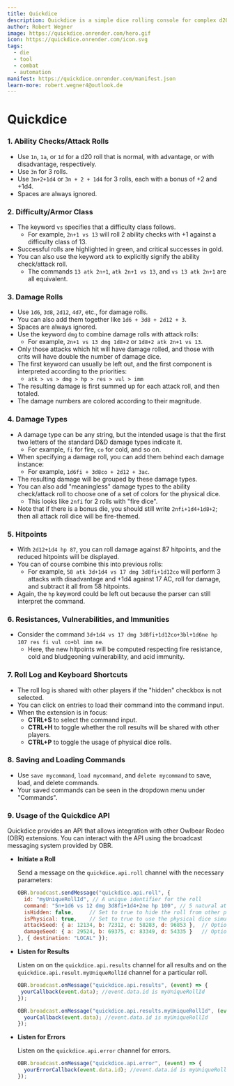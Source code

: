 ```yaml
---
title: Quickdice
description: Quickdice is a simple dice rolling console for complex d20 attack rolls.
author: Robert Wegner
image: https://quickdice.onrender.com/hero.gif
icon: https://quickdice.onrender.com/icon.svg
tags:
  - die
  - tool
  - combat
  - automation
manifest: https://quickdice.onrender.com/manifest.json
learn-more: robert.wegner4@outlook.de
---
```


# Quickdice

### 1. Ability Checks/Attack Rolls
- Use `1n`, `1a`, or `1d` for a d20 roll that is normal, with advantage, or with disadvantage, respectively.
- Use `3n` for 3 rolls.
- Use `3n+2+1d4` or `3n + 2 + 1d4` for 3 rolls, each with a bonus of +2 and +1d4.
- Spaces are always ignored.

### 2. Difficulty/Armor Class
- The keyword `vs` specifies that a difficulty class follows.
  - For example, `2n+1 vs 13` will roll 2 ability checks with +1 against a difficulty class of 13.
- Successful rolls are highlighted in green, and critical successes in gold.
- You can also use the keyword `atk` to explicitly signify the ability check/attack roll.
  - The commands `13 atk 2n+1`, `atk 2n+1 vs 13`, and `vs 13 atk 2n+1` are all equivalent.

### 3. Damage Rolls
- Use `1d6`, `3d8`, `2d12`, `4d7`, etc., for damage rolls.
- You can also add them together like `1d6 + 3d8 + 2d12 + 3`.
- Spaces are always ignored.
- Use the keyword `dmg` to combine damage rolls with attack rolls:
  - For example, `2n+1 vs 13 dmg 1d8+2` or `1d8+2 atk 2n+1 vs 13`.
- Only those attacks which hit will have damage rolled, and those with crits will have double the number of damage dice.
- The first keyword can usually be left out, and the first component is interpreted according to the priorities:
  - `atk > vs > dmg > hp > res > vul > imm`
- The resulting damage is first summed up for each attack roll, and then totaled.
- The damage numbers are colored according to their magnitude.

### 4. Damage Types
- A damage type can be any string, but the intended usage is that the first two letters of the standard D&D damage types indicate it.
  - For example, `fi` for fire, `co` for cold, and so on.
- When specifying a damage roll, you can add them behind each damage instance:
  - For example, `1d6fi + 3d8co + 2d12 + 3ac`.
- The resulting damage will be grouped by these damage types.
- You can also add "meaningless" damage types to the ability check/attack roll to choose one of a set of colors for the physical dice.
  - This looks like `2nfi` for 2 rolls with "fire dice".
- Note that if there is a bonus die, you should still write `2nfi+1d4+1d8+2`; then all attack roll dice will be fire-themed.

### 5. Hitpoints
- With `2d12+1d4 hp 87`, you can roll damage against 87 hitpoints, and the reduced hitpoints will be displayed.
- You can of course combine this into previous rolls:
  - For example, `58 atk 3d+1d4 vs 17 dmg 3d8fi+1d12co` will perform 3 attacks with disadvantage and +1d4 against 17 AC, roll for damage, and subtract it all from 58 hitpoints.
- Again, the `hp` keyword could be left out because the parser can still interpret the command.

### 6. Resistances, Vulnerabilities, and Immunities
- Consider the command `3d+1d4 vs 17 dmg 3d8fi+1d12co+3bl+1d6ne hp 107 res fi vul co+bl imm ne`.
  - Here, the new hitpoints will be computed respecting fire resistance, cold and bludgeoning vulnerability, and acid immunity.

### 7. Roll Log and Keyboard Shortcuts
- The roll log is shared with other players if the "hidden" checkbox is not selected.
- You can click on entries to load their command into the command input.
- When the extension is in focus:
  - **CTRL+S** to select the command input.
  - **CTRL+H** to toggle whether the roll results will be shared with other players.
  - **CTRL+P** to toggle the usage of physical dice rolls.

### 8. Saving and Loading Commands
- Use `save mycommand`, `load mycommand`, and `delete mycommand` to save, load, and delete commands.
- Your saved commands can be seen in the dropdown menu under "Commands".

### 9. Usage of the Quickdice API

Quickdice provides an API that allows integration with other Owlbear Rodeo (OBR) extensions. You can interact with the API using the broadcast messaging system provided by OBR.

- **Initiate a Roll**

  Send a message on the `quickdice.api.roll` channel with the necessary parameters:

  ```javascript
  OBR.broadcast.sendMessage("quickdice.api.roll", {
    id: "myUniqueRollId", // A unique identifier for the roll
    command: "5n+1d6 vs 12 dmg 3d8fi+1d4+2ne hp 100", // 5 natural attacks with +1d6 vs 12 AC dealing 3d8 fire + 1d4 neutral + 2 necrotic damage against 100 hp
    isHidden: false,     // Set to true to hide the roll from other players
    isPhysical: true,    // Set to true to use the physical dice simulation
    attackSeed: { a: 12134, b: 72312, c: 58283, d: 96853 },  // Optional seed for attack rolls. Same seed implies same result
    damageSeed: { a: 29524, b: 69375, c: 83349, d: 54335 }   // Optional seed for damage rolls. Same seed implies same result
  }, { destination: "LOCAL" });
  ```

- **Listen for Results**

  Listen on on the `quickdice.api.results` channel for all results and on
  the `quickdice.api.result.myUniqueRollId` channel for a particular roll.

   ```javascript
  OBR.broadcast.onMessage("quickdice.api.results", (event) => {
    yourCallback(event.data); //event.data.id is myUniqueRollId
  });
  ```
  ```javascript
  OBR.broadcast.onMessage("quickdice.api.results.myUniqueRollId", (event) => {
    yourCallback(event.data); //event.data.id is myUniqueRollId
  });
  ```

- **Listen for Errors**

  Listen on the `quickdice.api.error` channel for errors.

  ```javascript
  OBR.broadcast.onMessage("quickdice.api.error", (event) => {
    yourErrorCallback(event.data.id); //event.data.id is myUniqueRollId
  });
  ```